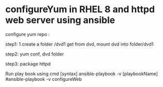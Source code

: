 # configureYum in RHEL 8 and httpd web server using ansible

configure yum repo :

step1:
1.create a folder /dvd1
get from dvd, mount dvd into folder/dvd1
    
step2:
yum conf, dvd folder

step3:
package httpd


Run play book using cmd
[syntax]
ansible-playbook -v [playbookName]
#ansible-playbook -v configureWeb